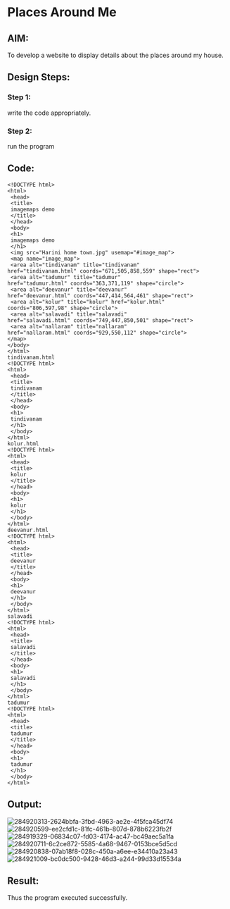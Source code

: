 # Places Around Me
## AIM:
To develop a website to display details about the places around my house.
## Design Steps:

### Step 1:
write the code appropriately.
### Step 2:
run the program
## Code:
```
<!DOCTYPE html>
<html>
 <head>
 <title>
 imagemaps demo
 </title>
 </head>
 <body>
 <h1>
 imagemaps demo
 </h1>
 <img src="Harini home town.jpg" usemap="#image_map">
 <map name="image_map">
 <area alt="tindivanam" title="tindivanam"
href="tindivanam.html" coords="671,505,858,559" shape="rect">
 <area alt="tadumur" title="tadumur"
href="tadumur.html" coords="363,371,119" shape="circle">
 <area alt="deevanur" title="deevanur"
href="deevanur.html" coords="447,414,564,461" shape="rect">
 <area alt="kolur" title="kolur" href="kolur.html"
coords="806,597,98" shape="circle">
 <area alt="salavadi" title="salavadi"
href="salavadi.html" coords="749,447,850,501" shape="rect">
 <area alt="nallaram" title="nallaram"
href="nallaram.html" coords="929,550,112" shape="circle">
</map>
</body>
</html>
tindivanam.html
<!DOCTYPE html>
<html>
 <head>
 <title>
 tindivanam
 </title>
 </head>
 <body>
 <h1>
 tindivanam
 </h1>
 </body>
</html>
kolur.html
<!DOCTYPE html>
<html>
 <head>
 <title>
 kolur
 </title>
 </head>
 <body>
 <h1>
 kolur
 </h1>
 </body>
</html>
deevanur.html
<!DOCTYPE html>
<html>
 <head>
 <title>
 deevanur
 </title>
 </head>
 <body>
 <h1>
 deevanur
 </h1>
 </body>
</html>
salavadi
<!DOCTYPE html>
<html>
 <head>
 <title>
 salavadi
 </title>
 </head>
 <body>
 <h1>
 salavadi
 </h1>
 </body>
</html>
tadumur
<!DOCTYPE html>
<html>
 <head>
 <title>
 tadumur
 </title>
 </head>
 <body>
 <h1>
 tadumur
 </h1>
 </body>
</html>
```

## Output:
![284920313-2624bbfa-3fbd-4963-ae2e-4f5fca45df74](https://github.com/MANISHA21SS/places-around-me/assets/147474298/e8b7994c-8697-4534-86ef-431e13540b4d)
![284920599-ee2cfd1c-81fc-461b-807d-878b6223fb2f](https://github.com/MANISHA21SS/places-around-me/assets/147474298/01297b22-7875-449c-840f-515819affcba)
![284919329-06834c07-fd03-4174-ac47-bc49aec5a1fa](https://github.com/MANISHA21SS/places-around-me/assets/147474298/9dfeb3bb-09fe-45ba-b8a1-2d3a6cc35587)
![284920711-6c2ce872-5585-4a68-9467-0153bce5d5cd](https://github.com/MANISHA21SS/places-around-me/assets/147474298/a8dae19b-4b5f-4c92-98e0-a9219f1728b1)
![284920838-07ab18f8-028c-450a-a6ee-e34410a23a43](https://github.com/MANISHA21SS/places-around-me/assets/147474298/b93ddff8-a955-442d-ac27-591445a49e97)
![284921009-bc0dc500-9428-46d3-a244-99d33d15534a](https://github.com/MANISHA21SS/places-around-me/assets/147474298/ef5e0db4-4579-487f-8ebf-43e7fe65b99c)

## Result:
Thus the program executed successfully.
